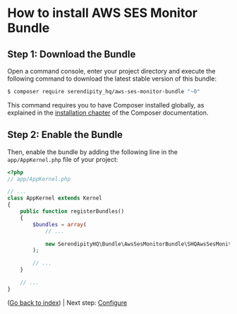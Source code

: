 How to install AWS SES Monitor Bundle
=====================================

Step 1: Download the Bundle
---------------------------

Open a command console, enter your project directory and execute the
following command to download the latest stable version of this bundle:

```bash
$ composer require serendipity_hq/aws-ses-monitor-bundle "~0"
```

This command requires you to have Composer installed globally, as explained
in the [installation chapter](https://getcomposer.org/doc/00-intro.md)
of the Composer documentation.

Step 2: Enable the Bundle
-------------------------

Then, enable the bundle by adding the following line in the `app/AppKernel.php`
file of your project:

```php
<?php
// app/AppKernel.php

// ...
class AppKernel extends Kernel
{
    public function registerBundles()
    {
        $bundles = array(
            // ...

            new SerendipityHQ\Bundle\AwsSesMonitorBundle\SHQAwsSesMonitorBundle(),
        );

        // ...
    }

    // ...
}
```

([Go back to index](Index.md)) | Next step: [Configure](Configuration.md)